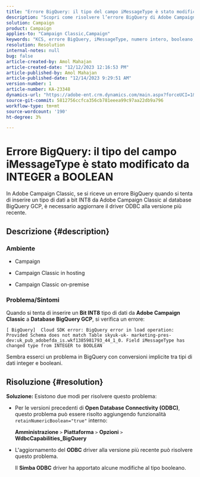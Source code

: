 ```yaml
---
title: "Errore BigQuery: il tipo del campo iMessageType è stato modificato da INTEGER a BOOLEAN"
description: "Scopri come risolvere l’errore BigQuery di Adobe Campaign: il tipo di iMessageType del campo è stato modificato da INTEGER a BOOLEAN."
solution: Campaign
product: Campaign
applies-to: "Campaign Classic,Campaign"
keywords: "KCS, errore BigQuery, iMessageType, numero intero, booleano, campagna, Campaign Classic"
resolution: Resolution
internal-notes: null
bug: false
article-created-by: Amol Mahajan
article-created-date: "12/12/2023 12:16:53 PM"
article-published-by: Amol Mahajan
article-published-date: "12/14/2023 9:29:51 AM"
version-number: 1
article-number: KA-23348
dynamics-url: "https://adobe-ent.crm.dynamics.com/main.aspx?forceUCI=1&pagetype=entityrecord&etn=knowledgearticle&id=6b47f754-e898-ee11-be37-6045bd006295"
source-git-commit: 5812756ccfca356cb781eeea99c97aa22db9a796
workflow-type: tm+mt
source-wordcount: '190'
ht-degree: 3%

---
```


# Errore BigQuery: il tipo del campo iMessageType è stato modificato da INTEGER a BOOLEAN


In Adobe Campaign Classic, se si riceve un errore BigQuery quando si tenta di inserire un tipo di dati a bit INT8 da Adobe Campaign Classic al database BigQuery GCP, è necessario aggiornare il driver ODBC alla versione più recente.

## Descrizione {#description}


### <b>Ambiente</b>

- Campaign


- Campaign Classic in hosting


- Campaign Classic on-premise




### <b>Problema/Sintomi</b>

Quando si tenta di inserire un <b>Bit INT8</b> tipo di dati da <b>Adobe Campaign Classic</b> a <b>Database BigQuery GCP</b>, si verifica un errore:


```
[ BigQuery]  Cloud SDK error: BigQuery error in load operation: Provided Schema does not match Table skyuk-uk- marketing-pres-dev:uk_pub_adobefda_is.wkf1385981793_44_1_0. Field iMessageType has changed type from INTEGER to BOOLEAN
```



Sembra esserci un problema in BigQuery con conversioni implicite tra tipi di dati integer e booleani.


## Risoluzione {#resolution}

<b>Soluzione:</b>
Esistono due modi per risolvere questo problema:

- Per le versioni precedenti di <b>Open Database Connectivity (ODBC)</b>, questo problema può essere risolto aggiungendo funzionalità `retainNumericBoolean="true"` interno:



  <b>Amministrazione</b> `>`  <b>Piattaforma</b> `>`  <b>Opzioni</b> `>`  <b>WdbcCapabilities_BigQuery</b>


- L&#39;aggiornamento del <b>ODBC</b> driver alla versione più recente può risolvere questo problema.



  Il <b>Simba ODBC</b> driver ha apportato alcune modifiche al tipo booleano.

